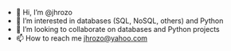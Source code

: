 - 👋 Hi, I’m @jhrozo
- 👀 I’m interested in databases (SQL, NoSQL, others) and Python
- 💞️ I’m looking to collaborate on databases and Python projects
- 📫 How to reach me jhrozo@yahoo.com

<!---
jhrozo/jhrozo is a ✨ special ✨ repository because its `README.md` (this file) appears on your GitHub profile.
You can click the Preview link to take a look at your changes.
--->
